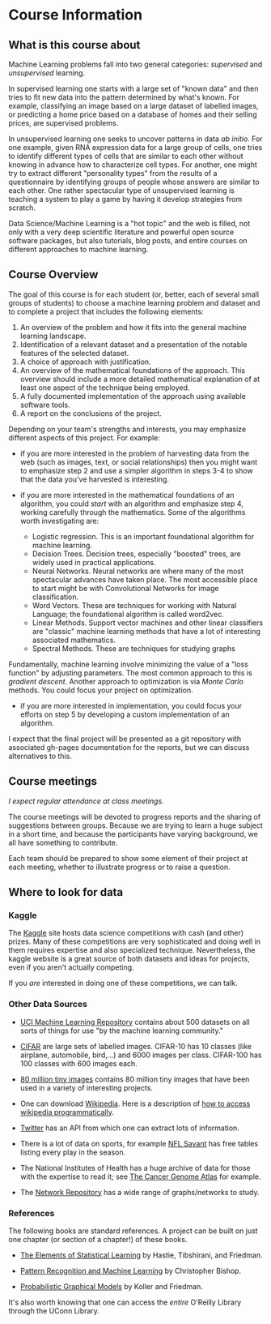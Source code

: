 # Course Information

## What is this course about

Machine Learning problems fall into two general categories: *supervised* and *unsupervised* learning.  

In supervised learning one starts with a large set of "known data" and
then tries to fit new data into the pattern determined by what's
known.  For example, classifying an image based on a large dataset of
labelled images, or predicting a home price based on a database of
homes and their selling prices, are supervised problems.

In unsupervised learning one seeks to uncover patterns in data *ab
initio.* For one example, given RNA expression data for a large group
of cells, one tries to identify different types of cells that are
similar to each other without knowing in advance how to characterize
cell types.  For another, one might try to extract different
"personality types" from the results of a questionnaire by identifying
groups of people whose answers are similar to each other.  One rather
spectacular type of unsupervised learning is teaching a system to play
a game by having it develop strategies from scratch.

Data Science/Machine Learning is a "hot topic" and the web is filled, not only with a very 
deep scientific literature and powerful 
open source software packages, but also tutorials, blog posts, and entire courses on different
approaches to machine learning.

## Course Overview

The goal of this course is for each student (or, better, each of several small groups of students)
to choose a machine learning problem and dataset and to complete a project that includes the following 
elements:

1. An overview of the problem and how it fits into the general machine learning landscape.
2. Identification of a relevant dataset and a presentation of the notable features of the selected dataset.
3. A choice of approach with justification.
4. An overview of the mathematical foundations of the approach.  This overview should include a more detailed mathematical explanation of at least one aspect of the technique being employed.
5. A fully documented implementation of the approach using available software tools.
6. A report on the conclusions of the project.
	
Depending on your team's strengths and interests, 
you may emphasize different aspects of this project.  For example:

- if you are more interested in the problem of harvesting data from the web (such as images, text, or
social relationships) then you might want to emphasize step 2 and use a simpler algorithm in steps 3-4
to show that the data you've harvested is interesting.

- if you are more interested in the mathematical
foundations of an algorithm, you could *start* with an algorithm and emphasize step 4,
working carefully through the mathematics. Some of the algorithms worth investigating are:

    - Logistic regression. This is an important foundational algorithm for machine learning.
	- Decision Trees. Decision trees, especially "boosted" trees, are widely used in practical applications.
	- Neural Networks.  Neural networks are where many of the most spectacular advances have taken place. The most accessible place to start might be with Convolutional Networks for image classification.
	- Word Vectors.  These are techniques for working with Natural Language; the foundational algorithm is called word2vec.
	- Linear Methods. Support vector machines and other linear classifiers are "classic" machine learning methods that have a lot of interesting associated mathematics.
	- Spectral Methods.  These are techniques for studying graphs
   
	
Fundamentally, machine learning involve minimizing the value of a "loss function" by adjusting parameters.
The most common approach to this is *gradient descent*. 
Another approach to optimization is via *Monte Carlo* methods.  You could focus your project on optimization.

- if you are more interested in implementation, you could focus your efforts on step 5 by developing
a custom implementation of an algorithm.

I expect that the final project will be presented as a git repository with associated gh-pages documentation
for the reports, but we can discuss alternatives to this.

## Course meetings

*I expect regular attendance at class meetings.*

The course meetings will be devoted to progress reports and the sharing of suggestions between groups.
Because we are trying to learn a huge subject in a short time, and because the participants have
varying background, we all have something to contribute.

Each team should be prepared to show some element of their project at each meeting, whether to illustrate progress or to raise a question. 

## Where to look for data

### Kaggle

The [Kaggle](http://kaggle.com) site hosts data science competitions with cash (and other) prizes.  Many of these
competitions are very sophisticated and doing well in them requires expertise and also specialized
technique.  Nevertheless, the kaggle website is a great source of both datasets and ideas for projects,
even if you aren't actually competing.

If you *are* interested in doing one of these competitions, we can talk.

### Other Data Sources

- [UCI Machine Learning Repository](https://archive.ics.uci.edu/ml/index.php) contains about
500 datasets on all sorts of things for use "by the machine learning
community."

- [CIFAR](https://www.cs.toronto.edu/~kriz/cifar.html) are large sets of labelled images.  CIFAR-10 has 10 classes (like airplane, automobile, bird,...) and 6000 images per class.  CIFAR-100 has 100 classes with 600 images each.

- [80 million tiny images](http://groups.csail.mit.edu/vision/TinyImages/) contains 80 million tiny images that have been used in a variety of interesting projects.

- One can download [Wikipedia](http://wikipedia.org).  Here is a description of
[how to access wikipedia programmatically](https://towardsdatascience.com/wikipedia-data-science-working-with-the-worlds-largest-encyclopedia-c08efbac5f5c).

- [Twitter](https://developer.twitter.com/en/docs)  has an API from which one can extract lots of information. 

- There is a lot of data on sports, for example [NFL Savant](http://nflsavant.com/about.php)
has free tables listing every play in the season.

- The National Institutes of Health has a huge archive of data for those with the expertise to
read it; see [The Cancer Genome Atlas](https://www.cancer.gov/about-nci/organization/ccg/research/structural-genomics/tcga) for example.  

- The [Network Repository](http://networkrepository.com) has a wide range of graphs/networks to study.

### References

The following books are standard references. A project can be built on just one chapter (or section of a chapter!)
of these books.  

- [The Elements of Statistical Learning](https://web.stanford.edu/~hastie/ElemStatLearn/) by Hastie, Tibshirani,
and Friedman.

- [Pattern Recognition and Machine Learning](https://www.microsoft.com/en-us/research/uploads/prod/2006/01/Bishop-Pattern-Recognition-and-Machine-Learning-2006.pdf) by Christopher Bishop.

- [Probabilistic Graphical Models](https://mitpress.mit.edu/books/probabilistic-graphical-models) by Koller and Friedman.

It's also worth knowing that one can access the *entire* O'Reilly Library through the UConn Library.  

 





	
	

